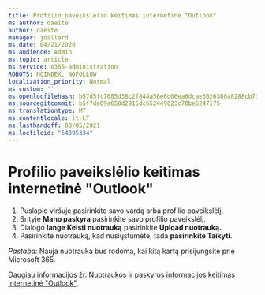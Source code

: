 ```yaml
---
title: Profilio paveikslėlio keitimas internetinė "Outlook"
ms.author: daeite
author: daeite
manager: joallard
ms.date: 04/21/2020
ms.audience: Admin
ms.topic: article
ms.service: o365-administration
ROBOTS: NOINDEX, NOFOLLOW
localization_priority: Normal
ms.custom: ''
ms.openlocfilehash: b57d5fc7085d38c2f844a56e6d06ea6dcae3026360a8288cb73baed5d1280a05
ms.sourcegitcommit: b5f7da89a650d2915dc652449623c78be6247175
ms.translationtype: MT
ms.contentlocale: lt-LT
ms.lasthandoff: 08/05/2021
ms.locfileid: "54095334"
---
```

# <a name="change-your-profile-picture-in-outlook-on-the-web"></a>Profilio paveikslėlio keitimas internetinė "Outlook"

1. Puslapio viršuje pasirinkite savo vardą arba profilio paveikslėlį.
1. Srityje **Mano paskyra** pasirinkite savo profilio paveikslėlį.
1. Dialogo **lange Keisti nuotrauką** pasirinkite **Upload nuotrauką.**
1. Pasirinkite nuotrauką, kad nusiųstumėte, tada **pasirinkite Taikyti**.

*Pastaba:* Nauja nuotrauka bus rodoma, kai kitą kartą prisijungsite prie Microsoft 365.

Daugiau informacijos žr. [Nuotraukos ir paskyros informacijos keitimas internetinė "Outlook"](https://support.office.com/article/b2dbb289-851d-4bed-93c3-3e136f5659ec).
